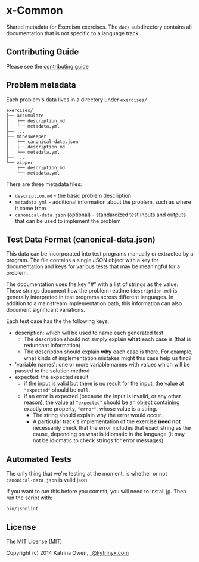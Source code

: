 # x-Common

Shared metadata for Exercism exercises.
The `doc/` subdirectory contains all documentation that is not specific to a language track.

## Contributing Guide

Please see the [contributing guide](https://github.com/exercism/x-common/blob/master/CONTRIBUTING.md)

## Problem metadata

Each problem's data lives in a directory under `exercises/`

```
exercises/
├── accumulate
│   ├── description.md
│   └── metadata.yml
├── ...
├── minesweeper
│   ├── canonical-data.json
│   ├── description.md
│   └── metadata.yml
├── ...
└── zipper
    ├── description.md
    └── metadata.yml
```

There are three metadata files:

* `description.md` - the basic problem description
* `metadata.yml` - additional information about the problem, such as where it came from
* `canonical-data.json` (optional) - standardized test inputs and outputs that can be used to implement the problem

## Test Data Format (canonical-data.json)

This data can be incorporated into test programs manually or extracted by a
program.  The file contains a single JSON object with a key for documentation
and keys for various tests that may be meaningful for a problem.

The documentation uses the key "#" with a list of strings as the value.
These strings document how the problem readme (`description.md`) is generally
interpreted in test programs across different languages.  In addition to a
mainstream implementation path, this information can also document significant
variations.

Each test case has the the following keys:
- description: which will be used to name each generated test
  - The description should not simply explain **what** each case is (that is redundant information)
  - The description should explain **why** each case is there. For example, what kinds of implementation mistakes might this case help us find?
- 'variable names': one or more variable names with values which will be passed to the solution method
- expected: the expected result
  - if the input is valid but there is no result for the input, the value at `"expected"` should be `null`.
  - if an error is expected (because the input is invalid, or any other reason), the value at `"expected"` should be an object containing exactly one property, `"error"`, whose value is a string.
    - The string should explain why the error would occur.
    - A particular track's implementation of the exercise **need not** necessarily check that the error includes that exact string as the cause, depending on what is idiomatic in the language (it may not be idiomatic to check strings for error messages).

## Automated Tests

The only thing that we're testing at the moment, is whether or not `canonical-data.json`
is valid json.

If you want to run this before you commit, you will need to install
[jq](https://stedolan.github.io/jq/download/). Then run the script with:

    bin/jsonlint

## License

The MIT License (MIT)

Copyright (c) 2014 Katrina Owen, _@kytrinyx.com
